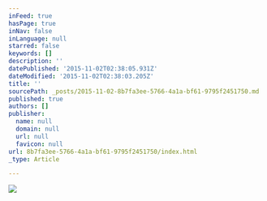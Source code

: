 ```yaml
---
inFeed: true
hasPage: true
inNav: false
inLanguage: null
starred: false
keywords: []
description: ''
datePublished: '2015-11-02T02:38:05.931Z'
dateModified: '2015-11-02T02:38:03.205Z'
title: ''
sourcePath: _posts/2015-11-02-8b7fa3ee-5766-4a1a-bf61-9795f2451750.md
published: true
authors: []
publisher:
  name: null
  domain: null
  url: null
  favicon: null
url: 8b7fa3ee-5766-4a1a-bf61-9795f2451750/index.html
_type: Article

---
```

![](https://the-grid-user-content.s3-us-west-2.amazonaws.com/f4a3ee0d-aa47-4b19-8788-1392116b2ec8.jpg)